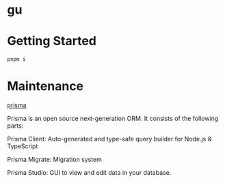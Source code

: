 # gu

# Getting Started

`pnpm i`

# Maintenance

[prisma](https://www.prisma.io/docs/getting-started/quickstart)

Prisma is an open source next-generation ORM. It consists of the following parts:

Prisma Client: Auto-generated and type-safe query builder for Node.js & TypeScript

Prisma Migrate: Migration system

Prisma Studio: GUI to view and edit data in your database.
